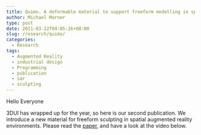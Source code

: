```yaml
---
title: Quimo. A deformable material to support freeform modelling in spatial augmented reality environments
author: Michael Marner
type: post
date: 2011-03-22T04:05:26+00:00
slug: /research/quimo/
categories:
  - Research
tags:
  - Augmented Reality
  - industrial design
  - Programming
  - publication
  - sar
  - sculpting
---
```


Hello Everyone

3DUI has wrapped up for the year, so here is our second publication. We introduce a new material for freeform sculpting in spatial augmented reality environments. Please read the [paper][1], and have a look at the video below.

&nbsp;

[1]: ../wp-content/uploads/2009/09/quimo.pdf
